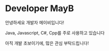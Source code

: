 # Developer MayB

안녕하세요 개발자 메이비입니다!

Java, Javascript, C#, Cpp를 주로 사용하고 있습니다

아직 개발 초보이기에, 많은 관심 부탁드립니다!
